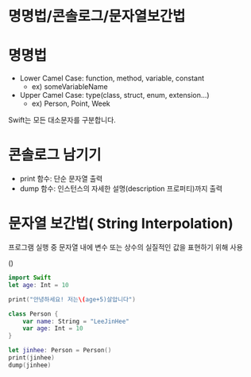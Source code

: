 # 명명법/콘솔로그/문자열보간법

# 명명법

- Lower Camel Case: function, method, variable, constant
    - ex) someVariableName
- Upper Camel Case: type(class, struct, enum, extension...)
    - ex) Person, Point, Week

Swift는 모든 대소문자를 구분합니다.

# 콘솔로그 남기기

- print 함수: 단순 문자열 출력
- dump 함수: 인스턴스의 자세한 설명(description 프로퍼티)까지 출력

# 문자열 보간법( String Interpolation)

프로그램 실행 중 문자열 내에 변수 또는 상수의 실질적인 값을 표현하기 위해 사용

\()

```swift
import Swift
let age: Int = 10

print("안녕하세요! 저는\(age+5)살압니다")

class Person {
	var name: String = "LeeJinHee"
	var age: Int = 10
}

let jinhee: Person = Person()
print(jinhee)
dump(jinhee)
```
